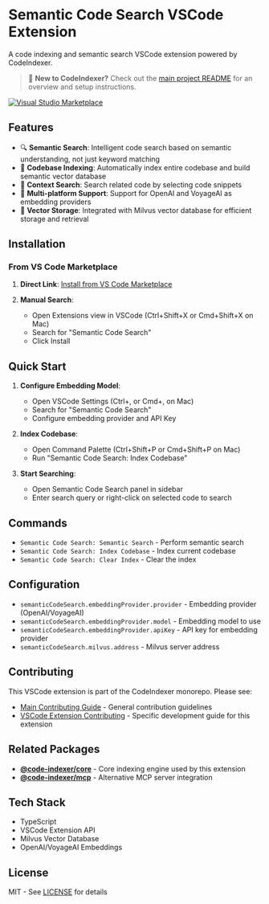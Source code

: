 # Semantic Code Search VSCode Extension

A code indexing and semantic search VSCode extension powered by CodeIndexer.

> 📖 **New to CodeIndexer?** Check out the [main project README](../../README.md) for an overview and setup instructions.

[![Visual Studio Marketplace](https://img.shields.io/visual-studio-marketplace/v/zilliz.semanticcodesearch?label=VS%20Code%20Marketplace&logo=visual-studio-code)](https://marketplace.visualstudio.com/items?itemName=zilliz.semanticcodesearch)

## Features

- 🔍 **Semantic Search**: Intelligent code search based on semantic understanding, not just keyword matching
- 📁 **Codebase Indexing**: Automatically index entire codebase and build semantic vector database
- 🎯 **Context Search**: Search related code by selecting code snippets
- 🔧 **Multi-platform Support**: Support for OpenAI and VoyageAI as embedding providers
- 💾 **Vector Storage**: Integrated with Milvus vector database for efficient storage and retrieval

## Installation

### From VS Code Marketplace

1. **Direct Link**: [Install from VS Code Marketplace](https://marketplace.visualstudio.com/items?itemName=zilliz.semanticcodesearch)

2. **Manual Search**:
   - Open Extensions view in VSCode (Ctrl+Shift+X or Cmd+Shift+X on Mac)
   - Search for "Semantic Code Search"
   - Click Install

## Quick Start

1. **Configure Embedding Model**:
   - Open VSCode Settings (Ctrl+, or Cmd+, on Mac)
   - Search for "Semantic Code Search"
   - Configure embedding provider and API Key

2. **Index Codebase**:
   - Open Command Palette (Ctrl+Shift+P or Cmd+Shift+P on Mac)
   - Run "Semantic Code Search: Index Codebase"

3. **Start Searching**:
   - Open Semantic Code Search panel in sidebar
   - Enter search query or right-click on selected code to search

## Commands

- `Semantic Code Search: Semantic Search` - Perform semantic search
- `Semantic Code Search: Index Codebase` - Index current codebase
- `Semantic Code Search: Clear Index` - Clear the index

## Configuration

- `semanticCodeSearch.embeddingProvider.provider` - Embedding provider (OpenAI/VoyageAI)
- `semanticCodeSearch.embeddingProvider.model` - Embedding model to use
- `semanticCodeSearch.embeddingProvider.apiKey` - API key for embedding provider
- `semanticCodeSearch.milvus.address` - Milvus server address

## Contributing

This VSCode extension is part of the CodeIndexer monorepo. Please see:
- [Main Contributing Guide](../../CONTRIBUTING.md) - General contribution guidelines
- [VSCode Extension Contributing](CONTRIBUTING.md) - Specific development guide for this extension

## Related Packages

- **[@code-indexer/core](../core)** - Core indexing engine used by this extension
- **[@code-indexer/mcp](../mcp)** - Alternative MCP server integration

## Tech Stack

- TypeScript
- VSCode Extension API  
- Milvus Vector Database
- OpenAI/VoyageAI Embeddings

## License

MIT - See [LICENSE](../../LICENSE) for details 